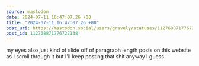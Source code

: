 ```yaml
---
source: mastodon
date: 2024-07-11 16:47:07.26 +00
title: "2024-07-11 16:47:07.26 +00"
post_uri: https://mastodon.social/users/gravely/statuses/112768871776727138
post_id: 112768871776727138
---
```

my eyes also just kind of slide off of paragraph length posts on this website as I scroll through it but I'll keep posting that shit anyway I guess


